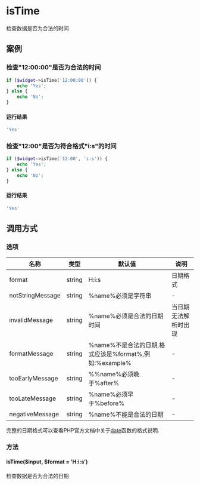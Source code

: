 isTime
======

检查数据是否为合法的时间

案例
----

### 检查"12:00:00"是否为合法的时间
```php
if ($widget->isTime('12:00:00')) {
    echo 'Yes';
} else {
    echo 'No';
}
```

#### 运行结果
```php
'Yes'
```

### 检查"12:00"是否为符合格式"i:s"的时间
```php
if ($widget->isTime('12:00', 'i:s')) {
    echo 'Yes';
} else {
    echo 'No';
}
```

#### 运行结果
```php
'Yes'
```

调用方式
--------

### 选项

| 名称              | 类型    | 默认值                                                 | 说明                 |
|-------------------|---------|--------------------------------------------------------|----------------------|
| format            | string  | H:i:s                                                  | 日期格式             |
| notStringMessage  | string  | %name%必须是字符串                                     | -                    |
| invalidMessage    | string  | %name%必须是合法的日期时间                             | 当日期无法解析时出现 |
| formatMessage     | string  | %name%不是合法的日期,格式应该是%format%,例如:%example% | -                    |
| tooEarlyMessage   | string  | %%name%必须晚于%after%                                 | -                    |
| tooLateMessage    | string  | %name%必须早于%before%                                 | -                    |
| negativeMessage   | string  | %name%不能是合法的日期                                 | -                    |

完整的日期格式可以查看PHP官方文档中关于[date](http://php.net/manual/zh/function.date.php)函数的格式说明. 

### 方法

#### isTime($input, $format = 'H:i:s')
检查数据是否为合法的日期